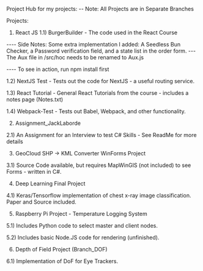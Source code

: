 Project Hub for my projects:
-- Note: All Projects are in Separate Branches

Projects:
1) React JS
1.1) BurgerBuilder - The code used in the React Course 

---- Side Notes: Some extra implementation I added: A Seedless Bun Checker, a Password verification field, and a state list in the order form.
--- The Aux file in /src/hoc needs to be renamed to Aux.js

---- To see in action, run npm install first

1.2) NextJS Test - Tests out the code for NextJS - a useful routing service.

1.3) React Tutorial - General React Tutorials from the course - includes a notes page (Notes.txt)

1.4) Webpack-Test - Tests out Babel, Webpack, and other functionality.


2) Assignment_JackLaborde

2.1) An Assignment for an Interview to test C# Skills - See ReadMe for more details


3) GeoCloud SHP -> KML Converter WinForms Project

3.1) Source Code available, but requires MapWinGIS (not included) to see Forms - written in C#.


4) Deep Learning Final Project

4.1) Keras/Tensorflow implementation of chest x-ray image classification. Paper and Source included.


5) Raspberry Pi Project - Temperature Logging System

5.1) Includes Python code to select master and client nodes.

5.2) Includes basic Node.JS code for rendering (unfinished).


6) Depth of Field Project (Branch_DOF)

6.1) Implementation of DoF for Eye Trackers.
